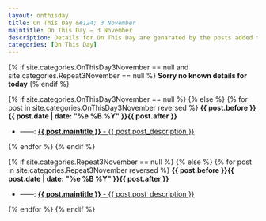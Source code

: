 ```yaml
---
layout: onthisday
title: On This Day &#124; 3 November
maintitle: On This Day — 3 November
description: Details for On This Day are genarated by the posts added to the website so the content is subject to changes/updates over time.
categories: [On This Day]
---
```


{% if site.categories.OnThisDay3November == null and site.categories.Repeat3November == null %}
<strong>Sorry no known details for today</strong>
{% endif %}

{% if site.categories.OnThisDay3November == null %}
{% else %}
{% for post in site.categories.OnThisDay3November reversed %}
<strong>{{ post.before }}{{ post.date | date: "%e %B %Y" }}{{ post.after }}</strong>
<ul>
<li> ——: <a class="{{ post.class }}" href="{{ post.url }}"><strong>{{ post.maintitle }}</strong> - {{ post.post_description }}</a></li>
</ul>
{% endfor %}
{% endif %}

{% if site.categories.Repeat3November == null %}
{% else %}
{% for post in site.categories.Repeat3November reversed %}
<strong>{{ post.before }}{{ post.date | date: "%e %B %Y" }}{{ post.after }}</strong>
<ul>
<li> ——: <a class="{{ post.class }}" href="{{ post.url }}"><strong>{{ post.maintitle }}</strong> - {{ post.post_description }}</a></li>
</ul>
{% endfor %}
{% endif %}
